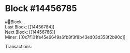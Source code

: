 
Block #14456785
===============
  
#🧊Block  
Last Block: [[14456784]]  
Next Block: [[14456786]]  
Miner: [[0x7f101fe45e6649a6fb8f3f8b43ed03d353f2b90c]]  

 Transactions: